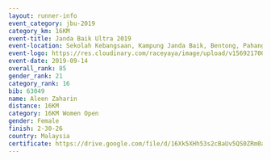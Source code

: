 ```yaml
---
layout: runner-info 
event_category: jbu-2019 
category_km: 16KM 
event-title: Janda Baik Ultra 2019
event-location: Sekolah Kebangsaan, Kampung Janda Baik, Bentong, Pahang, Malaysia 
event-logo: https://res.cloudinary.com/raceyaya/image/upload/v1569217009/logo/janda-baik_vch1pc.jpg 
event-date: 2019-09-14 
overall_rank: 85
gender_rank: 21
category_rank: 16
bib: 63049
name: Aleen Zaharin
distance: 16KM
category: 16KM Women Open
gender: Female
finish: 2-30-26
country: Malaysia
certificate: https://drive.google.com/file/d/16Xk5XHh53s2cBaUv5QS0ZRm0atxMvOLi/view?usp=sharing
---
```

